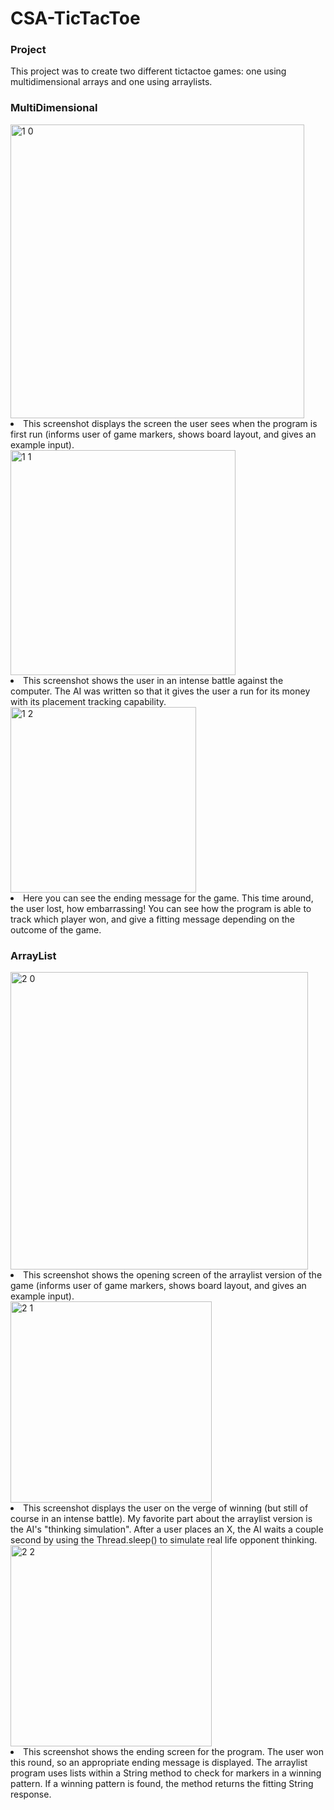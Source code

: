 # CSA-TicTacToe
 <h3> Project </h3>
 This project was to create two different tictactoe games: one using multidimensional arrays and one using arraylists.
 
 <h3> MultiDimensional </h3>
 
  <img width="470" alt="1 0" src="https://user-images.githubusercontent.com/49411343/82623834-c6c69180-9ba6-11ea-96fe-8f071e0a52cb.png">
  
  <li> This screenshot displays the screen the user sees when the program is first run (informs user of game markers, 
        shows board layout, and gives an example input).</li>
        
<img width="360" alt="1 1" src="https://user-images.githubusercontent.com/49411343/82623866-e1990600-9ba6-11ea-9b6e-5618cd0848c4.png">
 

  <li> This screenshot shows the user in an intense battle against the computer. The AI was written so that it gives 
      the user a run for its money with its placement tracking capability.</li>

<img width="297" alt="1 2" src="https://user-images.githubusercontent.com/49411343/82623885-ec539b00-9ba6-11ea-8832-a24cbda26bff.png">

  <li> Here you can see the ending message for the game. This time around, the user lost, how embarrassing! You 
      can see how the program is able to track which player won, and give a fitting message depending on the outcome of
      the game. </li>
      
  <h3> ArrayList </h3>
  
<img width="476" alt="2 0" src="https://user-images.githubusercontent.com/49411343/82623909-f9708a00-9ba6-11ea-86ee-9bd1997a82e6.png">
  
  <li> This screenshot shows the opening screen of the arraylist version of the game (informs user of game markers, 
      shows board layout, and gives an example input). </li>
      
  
<img width="322" alt="2 1" src="https://user-images.githubusercontent.com/49411343/82623922-ff666b00-9ba6-11ea-9b90-74d4122f9f55.png">
  
  <li> This screenshot displays the user on the verge of winning (but still of course in an intense battle). My favorite
      part about the arraylist version is the AI's "thinking simulation". After a user places an X, the AI waits a couple
      second by using the Thread.sleep() to simulate real life opponent thinking. </li>
      

<img width="322" alt="2 2" src="https://user-images.githubusercontent.com/49411343/82623945-0c835a00-9ba7-11ea-86ec-769ca2a02ed7.png">
  
  <li> This screenshot shows the ending screen for the program. The user won this round, so an appropriate ending message 
      is displayed. The arraylist program uses lists within a String method to check for markers in a winning pattern. If a 
      winning pattern is found, the method returns the fitting String response. </li>
